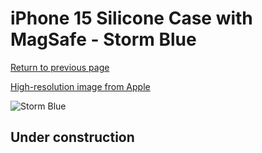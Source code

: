 # iPhone 15 Silicone Case with MagSafe - Storm Blue

[Return to previous page](/iphone_15)

[High-resolution image from Apple](https://store.storeimages.cdn-apple.com/8756/as-images.apple.com/is/MT1D3?wid=4500&hei=4500&fmt=png)

<div style="width: 500px"><img src="/everyphone/MT1D3.png" alt="Storm Blue"></div>

## Under construction
